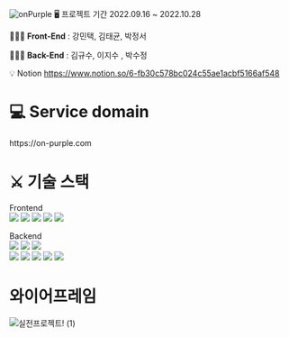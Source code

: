![onPurple](https://user-images.githubusercontent.com/110080748/198223943-244610f6-9d25-43ad-846a-fe6b18f5830f.jpg)
🖥 프로젝트 기간
2022.09.16 ~ 2022.10.28

👨‍👩‍👧 **Front-End** : 강민택, 김태균, 박정서

👨‍👩‍👧 **Back-End** : 김규수, 이지수 , 박수정

💡 Notion
https://www.notion.so/6-fb30c578bc024c55ae1acbf5166af548

<h1>💻 Service domain</h1>
 https://on-purple.com

# ⚔️ 기술 스택


Frontend    
<img src="https://img.shields.io/badge/CSS Modules-000000?style=for-the-badge&logo=CSS Modules&logoColor=white">
<img src="https://img.shields.io/badge/JavaScript-F7DF1E?style=for-the-badge&logo=JavaScript&logoColor=white">
<img src="https://img.shields.io/badge/React-61DAFB?style=for-the-badge&logo=React&logoColor=white">
<img src="https://img.shields.io/badge/Redux-764ABC?style=for-the-badge&logo=Redux&logoColor=white">
<img src="https://img.shields.io/badge/Axios-5A29E4?style=for-the-badge&logo=Axios&logoColor=white">

Backend   
<img src="https://img.shields.io/badge/Spring-6DB33F?style=for-the-badge&logo=Spring&logoColor=white">
<img src="https://img.shields.io/badge/Spring Boot-6DB33F?style=for-the-badge&logo=Spring Boot&logoColor=white">
<img src="https://img.shields.io/badge/Spring Security-6DB33F?style=for-the-badge&logo=Spring Security&logoColor=white">   
<img src="https://img.shields.io/badge/JSON Web Tokens-000000?style=for-the-badge&logo=JSON Web Tokens&logoColor=white">
<img src="https://img.shields.io/badge/IntelliJ IDEA-000000?style=for-the-badge&logo=IntelliJ IDEA&logoColor=white"> 
<img src="https://img.shields.io/badge/Postman-FF6C37?style=for-the-badge&logo=Postman&logoColor=white"> 
<img src="https://img.shields.io/badge/Amazon S3-569A31?style=for-the-badge&logo=Amazon S3&logoColor=white"> 
<img src="https://img.shields.io/badge/Amazon EC2-FF9900?style=for-the-badge&logo=Amazon EC2&logoColor=white"> 


# 와이어프레임
![실전프로젝트! (1)](https://user-images.githubusercontent.com/110080748/192676235-e32f6c86-012c-45e9-98da-6fd601010b79.jpg)


